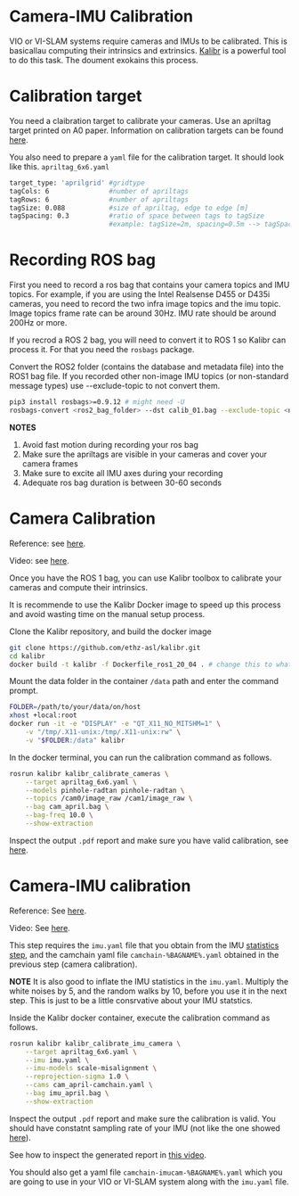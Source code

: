 # Camera-IMU Calibration
VIO or VI-SLAM systems require cameras and IMUs to be calibrated. This is basicallau computing their intrinsics and extrinsics.
[Kalibr](https://github.com/ethz-asl/kalibr) is a powerful tool to do this task. The doument exokains this process.

# Calibration target
You need a claibration target to calibrate your cameras. Use an apriltag target printed on A0 paper. Information on calibration targets can be found [here](https://github.com/ethz-asl/kalibr/wiki/calibration-targets).

You also need to prepare a `yaml` file for the calibration target. It should look like this.
`apriltag_6x6.yaml`
```bash
target_type: 'aprilgrid' #gridtype
tagCols: 6               #number of apriltags
tagRows: 6               #number of apriltags
tagSize: 0.088           #size of apriltag, edge to edge [m]
tagSpacing: 0.3          #ratio of space between tags to tagSize
                         #example: tagSize=2m, spacing=0.5m --> tagSpacing=0.25[-]
```

# Recording ROS bag
First you need to record a ros bag that contains your camera topics and IMU topics. For example, if you are using the Intel Realsense D455 or D435i cameras, you need to record the two infra image topics and the imu topic. Image topics frame rate can be around 30Hz. IMU rate should be around 200Hz or more.

If you recrod a ROS 2 bag, you will need to convert it to ROS 1 so Kalibr can process it.
For that you need the `rosbags` package.

Convert the ROS2 folder (contains the database and metadata file) into the ROS1 bag file. If you recorded other non-image IMU topics (or non-standard message types) use --exclude-topic to not convert them. 
```bash
pip3 install rosbags>=0.9.12 # might need -U
rosbags-convert <ros2_bag_folder> --dst calib_01.bag --exclude-topic <non_img_and_imu_topics>
```


**NOTES**
1. Avoid fast motion during recording your ros bag
2. Make sure the apriltags are visible in your cameras and cover your camera frames
3. Make sure to excite all IMU axes during your recording
4. Adequate ros bag duration is between 30-60 seconds

# Camera Calibration
Reference: see [here](https://github.com/ethz-asl/kalibr/wiki/multiple-camera-calibration).

Video: see [here](https://www.youtube.com/watch?v=BtzmsuJemgI&t=600s).

Once you have the ROS 1 bag, you can use Kalibr toolbox to calibrate your cameras and compute their intrinsics.

It is recommende to use the Kalibr Docker image to speed up this process and avoid wasting time on the manual setup process.

Clone the Kalibr repository, and build the docker image
```bash
git clone https://github.com/ethz-asl/kalibr.git
cd kalibr
docker build -t kalibr -f Dockerfile_ros1_20_04 . # change this to whatever ubuntu version you want
```

Mount the data folder in the container `/data` path and enter the command prompt. 
```bash
FOLDER=/path/to/your/data/on/host
xhost +local:root
docker run -it -e "DISPLAY" -e "QT_X11_NO_MITSHM=1" \
    -v "/tmp/.X11-unix:/tmp/.X11-unix:rw" \
    -v "$FOLDER:/data" kalibr
```

In the docker terminal, you can run the calibration command as follows.
```bash
rosrun kalibr kalibr_calibrate_cameras \
 	--target apriltag_6x6.yaml \
 	--models pinhole-radtan pinhole-radtan \
 	--topics /cam0/image_raw /cam1/image_raw \
 	--bag cam_april.bag \
 	--bag-freq 10.0 \
    --show-extraction
```

Inspect the output `.pdf` report and make sure you have valid calibration, see [here](https://github.com/ethz-asl/kalibr/wiki/multiple-camera-calibration#3-the-output).

# Camera-IMU calibration
Reference: See [here](https://github.com/ethz-asl/kalibr/wiki/camera-imu-calibration).

Video: See [here](https://www.youtube.com/watch?v=BtzmsuJemgI&t=1653s).

This step requires the `imu.yaml` file that you obtain from the IMU [statistics step](imu_statistics.md), and the camchain yaml file `camchain-%BAGNAME%.yaml` obtained in the previous step (camera calibration).

**NOTE** It is also good to inflate the IMU statistics in the `imu.yaml`. Multiply the white noises by 5, and the random walks by 10, before you use it in the next step. This is just to be a little consrvative about your IMU statstics.

Inside the Kalibr docker container, execute the calibration command as follows.
```bash
rosrun kalibr kalibr_calibrate_imu_camera \
	--target apriltag_6x6.yaml \
	--imu imu.yaml \
	--imu-models scale-misalignment \
    --reprojection-sigma 1.0 \
	--cams cam_april-camchain.yaml \
	--bag imu_april.bag \
    --show-extraction
```

Inspect the output `.pdf` report and make sure the calibration is valid. You should have constatnt sampling rate of your IMU (not like the one showed [here](https://github.com/ethz-asl/kalibr/wiki/camera-imu-calibration#4-the-output)).

See how to inspect the generated report in [this video](https://youtu.be/rBT5O5TEOV4?t=1874).

You should also get a yaml file `camchain-imucam-%BAGNAME%.yaml` which you are going to use in your VIO or VI-SLAM system along with the `imu.yaml` file.